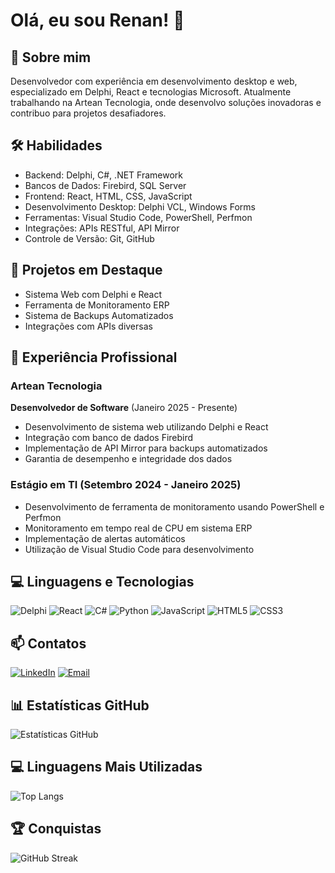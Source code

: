 # Olá, eu sou Renan! 👋

## 🚀 Sobre mim
Desenvolvedor com experiência em desenvolvimento desktop e web, especializado em Delphi, React e tecnologias Microsoft. Atualmente trabalhando na Artean Tecnologia, onde desenvolvo soluções inovadoras e contribuo para projetos desafiadores.

## 🛠 Habilidades
- Backend: Delphi, C#, .NET Framework
- Bancos de Dados: Firebird, SQL Server
- Frontend: React, HTML, CSS, JavaScript
- Desenvolvimento Desktop: Delphi VCL, Windows Forms
- Ferramentas: Visual Studio Code, PowerShell, Perfmon
- Integrações: APIs RESTful, API Mirror
- Controle de Versão: Git, GitHub

## 🔭 Projetos em Destaque
- Sistema Web com Delphi e React
- Ferramenta de Monitoramento ERP
- Sistema de Backups Automatizados
- Integrações com APIs diversas

## 💼 Experiência Profissional

### Artean Tecnologia
**Desenvolvedor de Software** (Janeiro 2025 - Presente)
- Desenvolvimento de sistema web utilizando Delphi e React
- Integração com banco de dados Firebird
- Implementação de API Mirror para backups automatizados
- Garantia de desempenho e integridade dos dados

### Estágio em TI (Setembro 2024 - Janeiro 2025)
- Desenvolvimento de ferramenta de monitoramento usando PowerShell e Perfmon
- Monitoramento em tempo real de CPU em sistema ERP
- Implementação de alertas automáticos
- Utilização de Visual Studio Code para desenvolvimento

## 💻 Linguagens e Tecnologias
![Delphi](https://img.shields.io/badge/Delphi-EE1F35?style=for-the-badge&logo=delphi&logoColor=white)
![React](https://img.shields.io/badge/React-20232A?style=for-the-badge&logo=react&logoColor=61DAFB)
![C#](https://img.shields.io/badge/C%23-239120?style=for-the-badge&logo=c-sharp&logoColor=white)
![Python](https://img.shields.io/badge/Python-3776AB?style=for-the-badge&logo=python&logoColor=white)
![JavaScript](https://img.shields.io/badge/JavaScript-F7DF1E?style=for-the-badge&logo=javascript&logoColor=black)
![HTML5](https://img.shields.io/badge/HTML5-E34F26?style=for-the-badge&logo=html5&logoColor=white)
![CSS3](https://img.shields.io/badge/CSS3-1572B6?style=for-the-badge&logo=css3&logoColor=white)

## 📫 Contatos
[![LinkedIn](https://img.shields.io/badge/LinkedIn-0077B5?style=for-the-badge&logo=linkedin&logoColor=white)](https://www.linkedin.com/in/renan-dirceu-de-almeida-16645025a/)
[![Email](https://img.shields.io/badge/Email-D14836?style=for-the-badge&logo=gmail&logoColor=white)](mailto:renan@artean.com.br)

## 📊 Estatísticas GitHub
![Estatísticas GitHub](https://github-readme-stats.vercel.app/api?username=Renan_gc&show_icons=true&theme=dracula)

## 💻 Linguagens Mais Utilizadas
![Top Langs](https://github-readme-stats.vercel.app/api/top-langs/?username=Renan_gc&layout=compact&theme=dracula)

## 🏆 Conquistas
![GitHub Streak](https://github-readme-streak-stats.herokuapp.com/?user=Renan_gc&theme=dracula)
